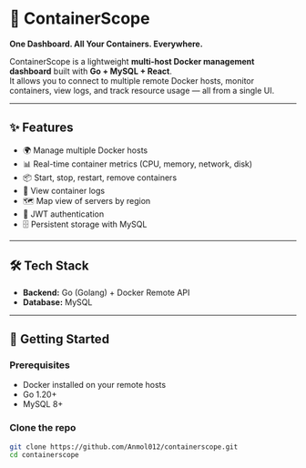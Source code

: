 # 🔭 ContainerScope
**One Dashboard. All Your Containers. Everywhere.**

ContainerScope is a lightweight **multi-host Docker management dashboard** built with **Go + MySQL + React**.  
It allows you to connect to multiple remote Docker hosts, monitor containers, view logs, and track resource usage — all from a single UI.

---

## ✨ Features
- 🌍 Manage multiple Docker hosts
- 📊 Real-time container metrics (CPU, memory, network, disk)
- 📦 Start, stop, restart, remove containers
- 📝 View container logs
- 🗺️ Map view of servers by region
- 🔐 JWT authentication
- 🗄️ Persistent storage with MySQL

---

## 🛠️ Tech Stack
- **Backend:** Go (Golang) + Docker Remote API  
- **Database:** MySQL  
  

---

## 🚀 Getting Started

### Prerequisites
- Docker installed on your remote hosts
- Go 1.20+  
- MySQL 8+

### Clone the repo
```bash
git clone https://github.com/Anmol012/containerscope.git
cd containerscope


